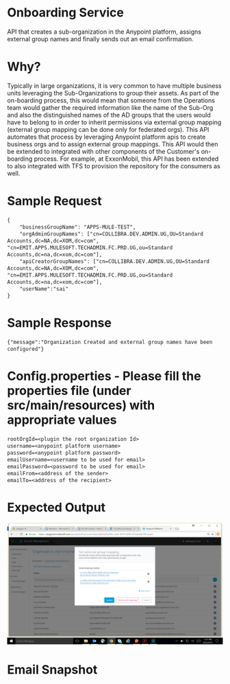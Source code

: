 # Onboarding Service
API that creates a sub-organization in the Anypoint platform, assigns external group names and finally sends out an email confirmation.

# Why?
Typically in large organizations, it is very common to have multiple business units leveraging the Sub-Organizations to group their assets.
As part of the on-boarding process, this would mean that someone from the Operations team would gather the required information like the
name of the Sub-Org and also the distinguished names of the AD groups that the users would have to belong to in order to inherit permissions via
external group mapping (external group mapping can be done only for federated orgs). This API automates that process by leveraging Anypoint platform apis to create business orgs and to assign external 
group mappings. This API would then be extended to integrated with other components of the Customer's on-boarding process. For example,
at ExxonMobil, this API has been extended to also integrated with TFS to provision the repository for the consumers as well. 

# Sample Request

```
{
	"businessGroupName": "APPS-MULE-TEST",
	"orgAdminGroupNames": ["cn=COLLIBRA.DEV.ADMIN.UG,OU=Standard Accounts,dc=NA,dc=XOM,dc=com", "cn=EMIT.APPS.MULESOFT.TECHADMIN.FC.PRD.UG,ou=Standard Accounts,dc=na,dc=xom,dc=com"],
	"apiCreatorGroupNames": ["cn=COLLIBRA.DEV.ADMIN.UG,OU=Standard Accounts,dc=NA,dc=XOM,dc=com", "cn=EMIT.APPS.MULESOFT.TECHADMIN.FC.PRD.UG,ou=Standard Accounts,dc=na,dc=xom,dc=com"],
	"userName":"sai"
}
```

# Sample Response

```
{"message":"Organization Created and external group names have been configured"}
```

# Config.properties - Please fill the properties file (under src/main/resources) with appropriate values

```
rootOrgId=<plugin the root organization Id>
username=<anypoint platform username>
password=<anypoint platform password>
emailUsername=<username to be used for email>
emailPassword=<password to be used for email>
emailFrom=<address of the sender>
emailTo=<address of the recipient>
```

# Expected Output 

![externalGroupMapping](images/externalGroupMapping.png)

# Email Snapshot